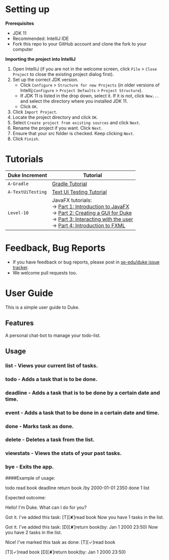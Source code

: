 # Setting up

**Prerequisites**

* JDK 11
* Recommended: IntelliJ IDE
* Fork this repo to your GitHub account and clone the fork to your computer

**Importing the project into IntelliJ**

1. Open IntelliJ (if you are not in the welcome screen, click `File` > `Close Project` to close the existing project dialog first).
1. Set up the correct JDK version.
   * Click `Configure` > `Structure for new Projects` (in older versions of Intellij:`Configure` > `Project Defaults` > `Project Structure`).
   * If JDK 11 is listed in the drop down, select it. If it is not, click `New...` and select the directory where you installed JDK 11.
   * Click `OK`.
1. Click `Import Project`.
1. Locate the project directory and click `OK`.
1. Select `Create project from existing sources` and click `Next`.
1. Rename the project if you want. Click `Next`.
1. Ensure that your src folder is checked. Keep clicking `Next`.
1. Click `Finish`.

# Tutorials 

Duke Increment | Tutorial
---------------|---------------
`A-Gradle` | [Gradle Tutorial](tutorials/gradleTutorial.md)
`A-TextUiTesting` | [Text UI Testing Tutorial](tutorials/textUiTestingTutorial.md)
`Level-10` | JavaFX tutorials:<br>→ [Part 1: Introduction to JavaFX][fx1]<br>→ [Part 2: Creating a GUI for Duke][fx2]<br>→ [Part 3: Interacting with the user][fx3]<br>→ [Part 4: Introduction to FXML][fx4]

[fx1]: <tutorials/javaFxTutorialPart1.md>
[fx2]: <tutorials/javaFxTutorialPart2.md>
[fx3]: <tutorials/javaFxTutorialPart3.md>
[fx4]: <tutorials/javaFxTutorialPart4.md>

# Feedback, Bug Reports

* If you have feedback or bug reports, please post in [se-edu/duke issue tracker](https://github.com/se-edu/duke/issues).
* We welcome pull requests too.

# User Guide
This is a simple user guide to Duke.

## Features 
A personal chat-bot to manage your todo-list.

## Usage
### list - Views your current list of tasks.
### todo - Adds a task that is to be done.
### deadline - Adds a task that is to be done by a certain date and time.
### event - Adds a task that to be done in a certain date and time.
### done - Marks task as done.
### delete - Deletes a task from the list.
### viewstats - Views the stats of your past tasks.
### bye - Exits the app.

####Example of usage: 

todo read book
deadline return book /by 2000-01-01 2350
done 1
list

Expected outcome:

Hello! I'm Duke.
What can I do for you?

Got it. I've added this task:
[T][✘]read book
Now you have 1 tasks in the list.

Got it. I've added this task:
[D][✘]return book(by: Jan 1 2000 23:50)
Now you have 2 tasks in the list.

Nice! I've marked this task as done:
[T][✓]read book

[T][✓]read book
[D][✘]return book(by: Jan 1 2000 23:50)